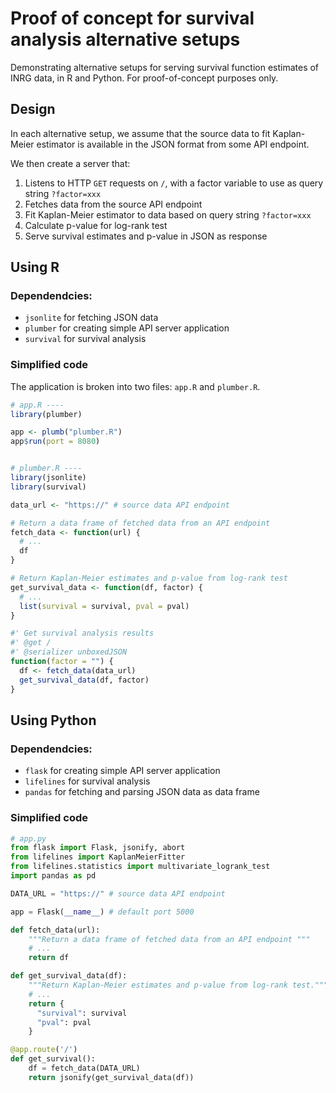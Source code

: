 # Proof of concept for survival analysis alternative setups

Demonstrating alternative setups for serving survival function estimates of INRG data, in R and Python. For proof-of-concept purposes only.

## Design

In each alternative setup, we assume that the source data to fit Kaplan-Meier estimator is available in the JSON format from some API endpoint.

We then create a server that:

1. Listens to HTTP `GET` requests on `/`, with a factor variable to use as query string `?factor=xxx`
2. Fetches data from the source API endpoint
3. Fit Kaplan-Meier estimator to data based on query string `?factor=xxx`
4. Calculate p-value for log-rank test
5. Serve survival estimates and p-value in JSON as response

## Using R

### Dependendcies:

- `jsonlite` for fetching JSON data
- `plumber` for creating simple API server application
- `survival` for survival analysis

### Simplified code

The application is broken into two files: `app.R` and `plumber.R`.

```r
# app.R ----
library(plumber)

app <- plumb("plumber.R")
app$run(port = 8080)


# plumber.R ----
library(jsonlite)
library(survival)

data_url <- "https://" # source data API endpoint

# Return a data frame of fetched data from an API endpoint
fetch_data <- function(url) {
  # ...
  df
}

# Return Kaplan-Meier estimates and p-value from log-rank test
get_survival_data <- function(df, factor) {
  # ...
  list(survival = survival, pval = pval)
}

#' Get survival analysis results
#' @get /
#' @serializer unboxedJSON
function(factor = "") {
  df <- fetch_data(data_url)
  get_survival_data(df, factor)
}
```

## Using Python

### Dependendcies:

- `flask` for creating simple API server application
- `lifelines` for survival analysis
- `pandas` for fetching and parsing JSON data as data frame

### Simplified code

```python
# app.py
from flask import Flask, jsonify, abort
from lifelines import KaplanMeierFitter
from lifelines.statistics import multivariate_logrank_test
import pandas as pd

DATA_URL = "https://" # source data API endpoint

app = Flask(__name__) # default port 5000

def fetch_data(url):
    """Return a data frame of fetched data from an API endpoint """
    # ...
    return df

def get_survival_data(df):
    """Return Kaplan-Meier estimates and p-value from log-rank test."""
    # ...
    return {
      "survival": survival
      "pval": pval
    }

@app.route('/')
def get_survival():
    df = fetch_data(DATA_URL)
    return jsonify(get_survival_data(df))
```
